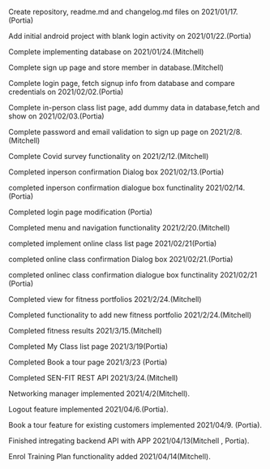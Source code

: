 Create repository, readme.md and changelog.md files on 2021/01/17. (Portia)

Add initial android project with blank login activity on 2021/01/22.(Portia)

Complete implementing database on 2021/01/24.(Mitchell)

Complete sign up page and store member in database.(Mitchell)

Complete login page, fetch signup info from database and compare credentials on 2021/02/02.(Portia)

Complete in-person class list page, add dummy data in database,fetch and show on 2021/02/03.(Portia)

Complete password and email validation to sign up page on 2021/2/8.(Mitchell)

Complete Covid survey functionality on 2021/2/12.(Mitchell)

Completed inperson confirmation  Dialog box 2021/02/13.(Portia)

completed inperson confirmation dialogue box functinality 2021/02/14.(Portia)

Completed login page modification (Portia) 

Completed menu and navigation functionality 2021/2/20.(Mitchell)

completed implement online class list page 2021/02/21(Portia)

completed online class confirmation  Dialog box 2021/02/21.(Portia)

completed onlinec class confirmation dialogue box functinality 2021/02/21 (Portia)

Completed view for fitness portfolios 2021/2/24.(Mitchell)

Completed functionality to add new fitness portfolio 2021/2/24.(Mitchell)

Completed fitness results 2021/3/15.(Mitchell)

Completed My Class list page 2021/3/19(Portia)

Completed Book a tour page 2021/3/23 (Portia)

Completed SEN-FIT REST API 2021/3/24.(Mitchell)

Networking manager implemented 2021/4/2(Mitchell).

Logout feature implemented 2021/04/6.(Portia).

Book a tour feature for existing customers implemented 2021/04/9. (Portia).

Finished intregating backend API with APP 2021/04/13(Mitchell , Portia).

Enrol Training Plan functionality added 2021/04/14(Mitchell).








